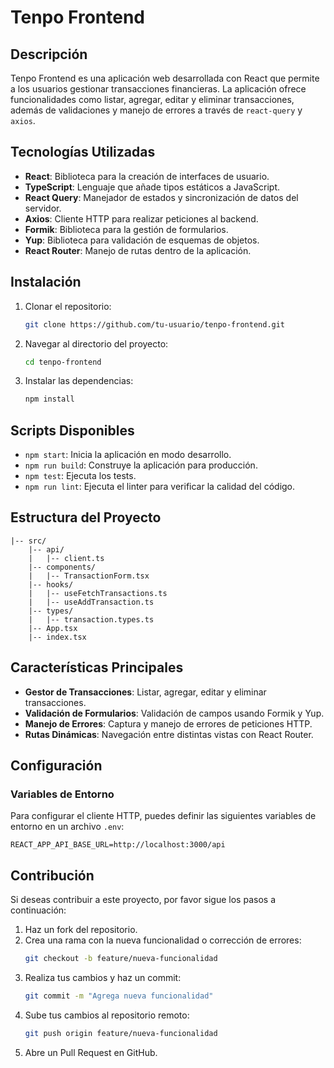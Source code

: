 # Tenpo Frontend

## Descripción
Tenpo Frontend es una aplicación web desarrollada con React que permite a los usuarios gestionar transacciones financieras. La aplicación ofrece funcionalidades como listar, agregar, editar y eliminar transacciones, además de validaciones y manejo de errores a través de `react-query` y `axios`.

## Tecnologías Utilizadas

- **React**: Biblioteca para la creación de interfaces de usuario.
- **TypeScript**: Lenguaje que añade tipos estáticos a JavaScript.
- **React Query**: Manejador de estados y sincronización de datos del servidor.
- **Axios**: Cliente HTTP para realizar peticiones al backend.
- **Formik**: Biblioteca para la gestión de formularios.
- **Yup**: Biblioteca para validación de esquemas de objetos.
- **React Router**: Manejo de rutas dentro de la aplicación.

## Instalación

1. Clonar el repositorio:
   ```bash
   git clone https://github.com/tu-usuario/tenpo-frontend.git
   ```
2. Navegar al directorio del proyecto:
   ```bash
   cd tenpo-frontend
   ```
3. Instalar las dependencias:
   ```bash
   npm install
   ```

## Scripts Disponibles

- `npm start`: Inicia la aplicación en modo desarrollo.
- `npm run build`: Construye la aplicación para producción.
- `npm test`: Ejecuta los tests.
- `npm run lint`: Ejecuta el linter para verificar la calidad del código.

## Estructura del Proyecto

```
|-- src/
    |-- api/
    |   |-- client.ts
    |-- components/
    |   |-- TransactionForm.tsx
    |-- hooks/
    |   |-- useFetchTransactions.ts
    |   |-- useAddTransaction.ts
    |-- types/
    |   |-- transaction.types.ts
    |-- App.tsx
    |-- index.tsx
```

## Características Principales

- **Gestor de Transacciones**: Listar, agregar, editar y eliminar transacciones.
- **Validación de Formularios**: Validación de campos usando Formik y Yup.
- **Manejo de Errores**: Captura y manejo de errores de peticiones HTTP.
- **Rutas Dinámicas**: Navegación entre distintas vistas con React Router.

## Configuración

### Variables de Entorno

Para configurar el cliente HTTP, puedes definir las siguientes variables de entorno en un archivo `.env`:

```
REACT_APP_API_BASE_URL=http://localhost:3000/api
```

## Contribución

Si deseas contribuir a este proyecto, por favor sigue los pasos a continuación:

1. Haz un fork del repositorio.
2. Crea una rama con la nueva funcionalidad o corrección de errores:
   ```bash
   git checkout -b feature/nueva-funcionalidad
   ```
3. Realiza tus cambios y haz un commit:
   ```bash
   git commit -m "Agrega nueva funcionalidad"
   ```
4. Sube tus cambios al repositorio remoto:
   ```bash
   git push origin feature/nueva-funcionalidad
   ```
5. Abre un Pull Request en GitHub.
